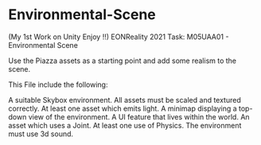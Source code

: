 # Environmental-Scene
(My 1st Work on Unity Enjoy !!)
EONReality 2021 Task: M05UAA01 - Environmental Scene

Use the Piazza assets as a starting point and add some realism to the scene.

This File include the following:

A suitable Skybox environment.
All assets must be scaled and textured correctly.
At least one asset which emits light.
A minimap displaying a top-down view of the environment.
A UI feature that lives within the world.
An asset which uses a Joint.
At least one use of Physics.
The environment must use 3d sound.
